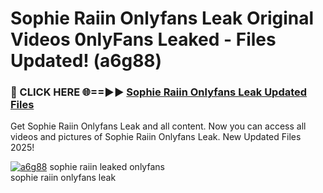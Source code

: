 # Sophie Raiin Onlyfans Leak Original Videos 0nlyFans Leaked - Files Updated! (a6g88)

<h3>🔴 CLICK HERE 🌐==►► <a href="https://tinyurl.com/2jnfzry5" rel="nofollow">Sophie Raiin Onlyfans Leak Updated Files</a></h3>

Get Sophie Raiin Onlyfans Leak and all content. Now you can access all videos and pictures of Sophie Raiin Onlyfans Leak. New Updated Files 2025!

[![a6g88](https://i.imgur.com/GyGTBgg.gif)](https://tinyurl.com/2jnfzry5)
sophie raiin leaked onlyfans<br>
sophie raiin onlyfans leak